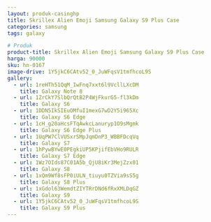 ```yaml
---
layout: produk-casinghp
title: Skrillex Alien Emoji Samsung Galaxy S9 Plus Case
categories: samsung
tags: galaxy

# Produk
product-title: Skrillex Alien Emoji Samsung Galaxy S9 Plus Case
harga: 90000
sku: hn-0167
image-drive: 1Y5jkC6CAtv52_0_JuWFqsV1tmfhcoL9S
gallery:
  - url: 1reHTh51QqM_IwFnq7xxt6l9VcllLXcDM
    title: Galaxy Note 8
  - url: 1ZrCkY7SlbQrQtB2P4WjFkurG5-fl3kDm
    title: Galaxy S6
  - url: 1DDN5IkSIEuOMfuI1mexG7wD2Y5i965Xc
    title: Galaxy S6 Edge
  - url: 1cH_g20aHcsFTqAwkcLanuryp1O9sMgmk
    title: Galaxy S6 Edge Plus
  - url: 1UqPW7ClVUSxrSMpJqmDnP3_WBBFDcqVq
    title: Galaxy S7
  - url: 1hPywBYwE0PEgkiUP5KPjifEbVHo9RULR
    title: Galaxy S7 Edge
  - url: 1Wz7OIds87C01A5b_QjU8iKr3MejZzx01
    title: Galaxy S8
  - url: 1xQm9Wf8sFP0iULN_tiuyu0TZVia9sS5g
    title: Galaxy S8 Plus
  - url: 1xGdol63WemdtZIYTRrDNd6fRxXMLDqGZ
    title: Galaxy S9
  - url: 1Y5jkC6CAtv52_0_JuWFqsV1tmfhcoL9S
    title: Galaxy S9 Plus
---
```

